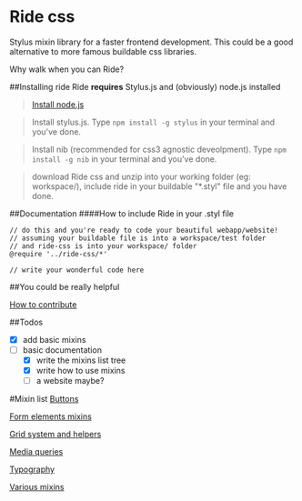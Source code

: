 Ride css
========

Stylus mixin library for a faster frontend development. This could be a good alternative to more famous buildable css libraries.

Why walk when you can Ride?

##Installing ride
Ride **requires** Stylus.js and (obviously) node.js installed

> [Install node.js](http://nodejs.org/ "Click here to go to node.js website")

> Install stylus.js. Type ```npm install -g stylus``` in your terminal and you've done.

> Install nib (recommended for css3 agnostic deveolpment). Type ```npm install -g nib``` in your terminal and you've done.

> download Ride css and unzip into your working folder (eg: workspace/), include ride in your buildable "*.styl" file and you have done.

##Documentation
####How to include Ride in your .styl file
```
// do this and you're ready to code your beautiful webapp/website!
// assuming your buildable file is into a workspace/test folder
// and ride-css is into your workspace/ folder
@require '../ride-css/*'

// write your wonderful code here
```

##You could be really helpful

[How to contribute](https://github.com/octod/ride-css/blob/master/contributing.md)

##Todos
- [x] add basic mixins
- [ ] basic documentation
  - [x] write the mixins list tree
  - [x] write how to use mixins
  - [ ] a website maybe?

#Mixin list
[Buttons](https://github.com/octod/ride-css/blob/master/docs/buttons.md)

[Form elements mixins](https://github.com/octod/ride-css/blob/master/docs/form-elements.md)

[Grid system and helpers](https://github.com/octod/ride-css/blob/master/docs/grids.md)

[Media queries](https://github.com/octod/ride-css/blob/master/docs/media-queries.md)

[Typography](https://github.com/octod/ride-css/blob/master/docs/typography.md)

[Various mixins](https://github.com/octod/ride-css/blob/master/docs/etc.md)
